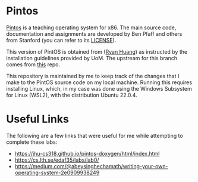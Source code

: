 # Pintos
[Pintos](http://pintos-os.org) is a teaching operating system for x86. The main source code, documentation and assignments 
are developed by Ben Pfaff and others from Stanford (you can refer to its [LICENSE](src/LICENSE)).

This version of PintOS is obtained from ([Ryan Huang](mailto:huang@cs.jhu.edu)) as instructed by the installation guidelines provided by UoM.
The upstream for this branch comes from [this](https://github.com/ryanphuang/PintosM) repo.

This repository is maintained by me to keep track of the changes that I make to the PintOS source code on my local machine.
Running this requires installing Linux, which, in my case was done using the Windows Subsystem for Linux (WSL2), with the distribution Ubuntu 22.0.4.

# Useful Links
The following are a few links that were useful for me while attempting to complete these labs:
- https://jhu-cs318.github.io/pintos-doxygen/html/index.html
- https://cs.lth.se/edaf35/labs/lab0/
- https://medium.com/@abeysinghechamath/writing-your-own-operating-system-2e0909938249

